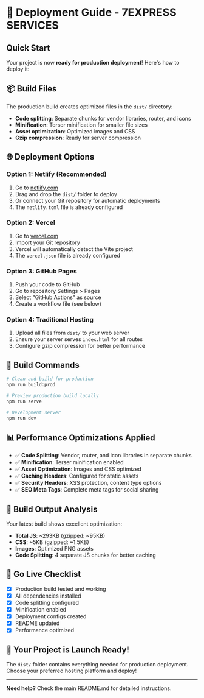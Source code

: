 # 🚀 Deployment Guide - 7EXPRESS SERVICES

## Quick Start

Your project is now **ready for production deployment**! Here's how to deploy it:

## 📦 Build Files

The production build creates optimized files in the `dist/` directory:

- **Code splitting**: Separate chunks for vendor libraries, router, and icons
- **Minification**: Terser minification for smaller file sizes
- **Asset optimization**: Optimized images and CSS
- **Gzip compression**: Ready for server compression

## 🌐 Deployment Options

### Option 1: Netlify (Recommended)

1. Go to [netlify.com](https://netlify.com)
2. Drag and drop the `dist/` folder to deploy
3. Or connect your Git repository for automatic deployments
4. The `netlify.toml` file is already configured

### Option 2: Vercel

1. Go to [vercel.com](https://vercel.com)
2. Import your Git repository
3. Vercel will automatically detect the Vite project
4. The `vercel.json` file is already configured

### Option 3: GitHub Pages

1. Push your code to GitHub
2. Go to repository Settings > Pages
3. Select "GitHub Actions" as source
4. Create a workflow file (see below)

### Option 4: Traditional Hosting

1. Upload all files from `dist/` to your web server
2. Ensure your server serves `index.html` for all routes
3. Configure gzip compression for better performance

## 🔧 Build Commands

```bash
# Clean and build for production
npm run build:prod

# Preview production build locally
npm run serve

# Development server
npm run dev
```

## 📊 Performance Optimizations Applied

- ✅ **Code Splitting**: Vendor, router, and icon libraries in separate chunks
- ✅ **Minification**: Terser minification enabled
- ✅ **Asset Optimization**: Images and CSS optimized
- ✅ **Caching Headers**: Configured for static assets
- ✅ **Security Headers**: XSS protection, content type options
- ✅ **SEO Meta Tags**: Complete meta tags for social sharing

## 🎯 Build Output Analysis

Your latest build shows excellent optimization:

- **Total JS**: ~293KB (gzipped: ~95KB)
- **CSS**: ~5KB (gzipped: ~1.5KB)
- **Images**: Optimized PNG assets
- **Code Splitting**: 4 separate JS chunks for better caching

## 🚀 Go Live Checklist

- [x] Production build tested and working
- [x] All dependencies installed
- [x] Code splitting configured
- [x] Minification enabled
- [x] Deployment configs created
- [x] README updated
- [x] Performance optimized

## 🎉 Your Project is Launch Ready!

The `dist/` folder contains everything needed for production deployment. Choose your preferred hosting platform and deploy!

---

**Need help?** Check the main README.md for detailed instructions.
